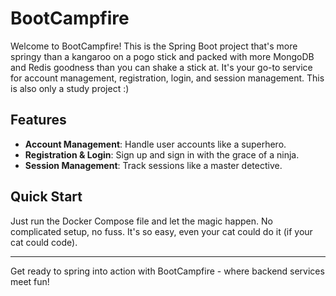 # BootCampfire

Welcome to BootCampfire! This is the Spring Boot project that's more springy than a kangaroo on a pogo stick and packed with more MongoDB and Redis goodness than you can shake a stick at. It's your go-to service for account management, registration, login, and session management.
This is also only a study project :)

## Features

- **Account Management**: Handle user accounts like a superhero.
- **Registration & Login**: Sign up and sign in with the grace of a ninja.
- **Session Management**: Track sessions like a master detective.

## Quick Start

Just run the Docker Compose file and let the magic happen. No complicated setup, no fuss. It's so easy, even your cat could do it (if your cat could code).

---

Get ready to spring into action with BootCampfire - where backend services meet fun!
